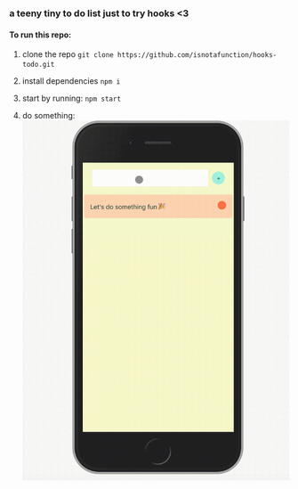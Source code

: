 ### a teeny tiny to do list just to try hooks <3

#### To run this repo:

1. clone the repo
   `git clone https://github.com/isnotafunction/hooks-todo.git`

2) install dependencies
   `npm i`

3) start by running:
   `npm start`

4) do something:
   ![todoapp](assets/todoapp.gif)
